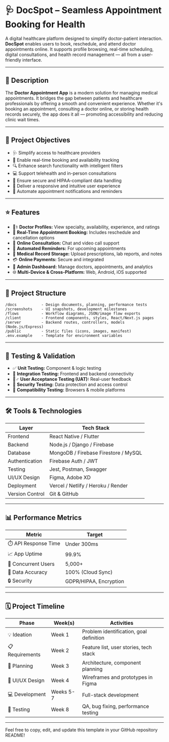# 🩺 DocSpot – Seamless Appointment Booking for Health

A digital healthcare platform designed to simplify doctor-patient interaction. **DocSpot** enables users to book, reschedule, and attend doctor appointments online. It supports profile browsing, real-time scheduling, digital consultations, and health record management — all from a user-friendly interface.

***

## 📄 Description

The **Doctor Appointment App** is a modern solution for managing medical appointments. It bridges the gap between patients and healthcare professionals by offering a smooth and convenient experience. Whether it's booking an appointment, consulting a doctor online, or storing health records securely, the app does it all — promoting accessibility and reducing clinic wait times.

***

## 🎯 Project Objectives

- 🩺 Simplify access to healthcare providers
- 📅 Enable real-time booking and availability tracking
- 🔍 Enhance search functionality with intelligent filters
- 💻 Support telehealth and in-person consultations
- 🔐 Ensure secure and HIPAA-compliant data handling
- 📲 Deliver a responsive and intuitive user experience
- 🔔 Automate appointment notifications and reminders

***

## ⭐ Features

- 👨⚕️ **Doctor Profiles:** View specialty, availability, experience, and ratings
- 📅 **Real-Time Appointment Booking:** Includes reschedule and cancellation options
- 💬 **Online Consultation:** Chat and video call support
- 🔔 **Automated Reminders:** For upcoming appointments
- 📁 **Medical Record Storage:** Upload prescriptions, lab reports, and notes
- 💳 **Online Payments:** Secure and integrated
- 🏥 **Admin Dashboard:** Manage doctors, appointments, and analytics
- 🌐 **Multi-Device & Cross-Platform:** Web, Android, iOS supported

***

## 🧱 Project Structure

```
/docs           - Design documents, planning, performance tests
/screenshots    - UI snapshots, development milestones
/flows          - Workflow diagrams, JSON/image flow exports
/client         - Frontend components, styles, React/Next.js pages
/server         - Backend routes, controllers, models (Node.js/Express)
/public         - Static files (icons, images, manifest)
.env.example    - Template for environment variables
```

***

## 🧪 Testing & Validation

- ✅ **Unit Testing:** Component & logic testing
- 🔄 **Integration Testing:** Frontend and backend connectivity
- 🧍♂️ **User Acceptance Testing (UAT):** Real-user feedback
- 🔐 **Security Testing:** Data protection and access control
- 📱 **Compatibility Testing:** Browsers & mobile platforms

***

## 🛠️ Tools & Technologies

| Layer           | Tech Stack                                           |
|-----------------|-----------------------------------------------------|
| Frontend        | React Native / Flutter                              |
| Backend         | Node.js / Django / Firebase                         |
| Database        | MongoDB / Firebase Firestore / MySQL                |
| Authentication  | Firebase Auth / JWT                                 |
| Testing         | Jest, Postman, Swagger                              |
| UI/UX Design    | Figma, Adobe XD                                     |
| Deployment      | Vercel / Netlify / Heroku / Render                  |
| Version Control | Git & GitHub                                        |

***

## 📊 Performance Metrics

| Metric                  | Target            |
|-------------------------|-------------------|
| ⏱️ API Response Time    | Under 300ms       |
| 📈 App Uptime           | 99.9%             |
| 👥 Concurrent Users     | 5,000+            |
| 💾 Data Accuracy        | 100% (Cloud Sync) |
| 🔒 Security             | GDPR/HIPAA, Encryption |

***

## 🗓️ Project Timeline

| Phase              | Week(s)  | Activities                                     |
|--------------------|----------|------------------------------------------------|
| 💡 Ideation        | Week 1   | Problem identification, goal definition        |
| 📋 Requirements    | Week 2   | Feature list, user stories, tech stack         |
| 🧠 Planning        | Week 3   | Architecture, component planning               |
| 🎨 UI/UX Design    | Week 4   | Wireframes and prototypes in Figma             |
| 💻 Development     | Weeks 5-7| Full-stack development                         |
| 🧪 Testing         | Week 8   | QA, bug fixing, performance testing            |

***

Feel free to copy, edit, and update this template in your GitHub repository README!
